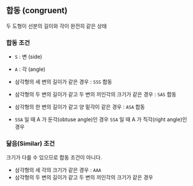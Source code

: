 ## 합동 (congruent)

두 도형이 선분의 길이와 각이 완전히 같은 상태 

### 합동 조건

* `S` : 변 (side)
* `A` : 각 (angle)

* 삼각형의 세 변의 길이가 같은 경우 : `SSS` 합동
* 삼각형의 두 변의 길이가 같고 두 변의 끼인각의 크기가 같은 경우 : `SAS` 합동
* 삼각형의 한 변의 길이가 같고 양 밑각이 같은 경우 : `ASA` 합동
* `SSA` 일 때 A 가 둔각(obtuse angle)인 경우
`SSA` 일 때 A 가 직각(right angle)인 경우

### 닮음(Similar) 조건

크기가 다를 수 있으므로 합동 조건이 아니다.

* 삼각형의 세 각의 크기가 같은 경우 : `AAA`
* 삼각형의 두 변의 길이가 같고 두 변의 끼인각의 크기가 같은 경우
